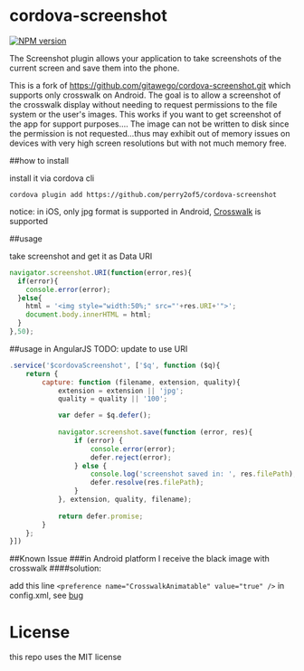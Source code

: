 cordova-screenshot
==================

[![NPM version](http://img.shields.io/npm/v/com.sharerevolution.cordova.screenshot.svg?style=flat)](https://www.npmjs.com/package/com.sharerevolution.cordova.screenshot)


The Screenshot plugin allows your application to take screenshots of the current screen and save them into the phone.

This is a fork of https://github.com/gitawego/cordova-screenshot.git which supports only crosswalk on Android. The goal
is to allow a screenshot of the crosswalk display without needing to request permissions to the file system or the
user's images. This works if you want to get screenshot of the app for support purposes.... The image can not be written
to disk since the permission is not requested...thus may exhibit out of memory issues on devices with very high screen
resolutions but with not much memory free.

##how to install

install it via cordova cli

```
cordova plugin add https://github.com/perry2of5/cordova-screenshot
```

notice:
in iOS, only jpg format is supported
in Android, [Crosswalk](https://crosswalk-project.org/documentation/cordova.html) is supported

##usage


take screenshot and get it as Data URI
```js
navigator.screenshot.URI(function(error,res){
  if(error){
    console.error(error);
  }else{
    html = '<img style="width:50%;" src="'+res.URI+'">';
    document.body.innerHTML = html;
  }
},50);
```

##usage in AngularJS  TODO: update to use URI

```js
.service('$cordovaScreenshot', ['$q', function ($q){
	return {
		capture: function (filename, extension, quality){
			extension = extension || 'jpg';
			quality = quality || '100';

			var defer = $q.defer();
			
			navigator.screenshot.save(function (error, res){
				if (error) {
					console.error(error);
					defer.reject(error);
				} else {
					console.log('screenshot saved in: ', res.filePath);
					defer.resolve(res.filePath);
				}
			}, extension, quality, filename);
			
			return defer.promise;
		}
	};
}])
```

##Known Issue
###in Android platform I receive the black image with crosswalk 
####solution: 

add this line ``<preference name="CrosswalkAnimatable" value="true" />`` in config.xml, see [bug](https://crosswalk-project.org/jira/browse/XWALK-2233)


License
=========
this repo uses the MIT license
